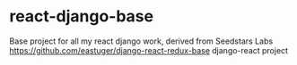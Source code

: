 # react-django-base
Base project for all my react django work, derived from Seedstars Labs https://github.com/eastuger/django-react-redux-base django-react project 
